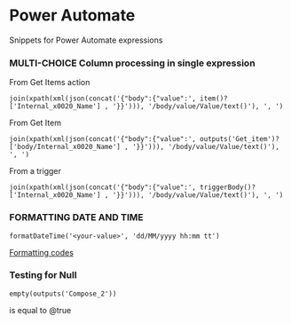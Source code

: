 # Power Automate

Snippets for Power Automate expressions

### MULTI-CHOICE Column processing in single expression

From Get Items action

```
join(xpath(xml(json(concat('{"body":{"value":', item()?['Internal_x0020_Name'] , '}}'))), '/body/value/Value/text()'), ', ')
```

From Get Item

```
join(xpath(xml(json(concat('{"body":{"value":', outputs('Get_item')?['body/Internal_x0020_Name'] , '}}'))), '/body/value/Value/text()'), ', ')
```

From a trigger

```
join(xpath(xml(json(concat('{"body":{"value":', triggerBody()?['Internal_x0020_Name'] , '}}'))), '/body/value/Value/text()'), ', ')
```

### FORMATTING DATE AND TIME

`formatDateTime('<your-value>', 'dd/MM/yyyy hh:mm tt')`

[Formatting codes](https://docs.microsoft.com/en-us/dotnet/standard/base-types/custom-date-and-time-format-strings "Formatting")

### Testing for Null

`empty(outputs('Compose_2'))`

is equal to @true
